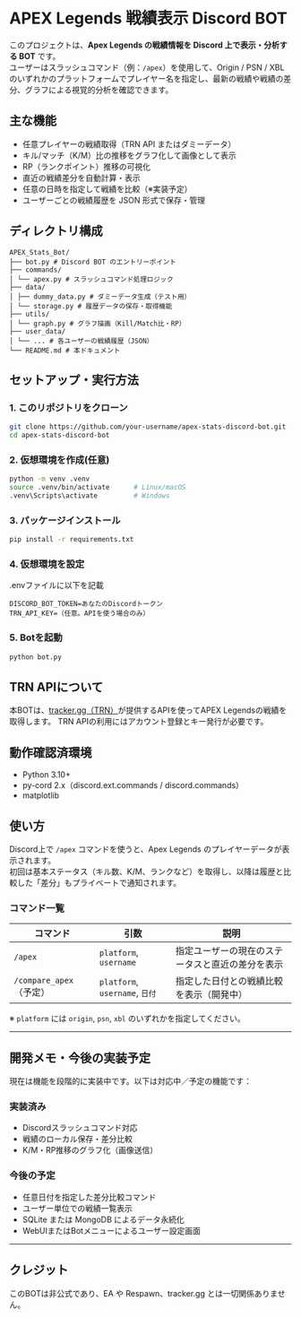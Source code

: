# APEX Legends 戦績表示 Discord BOT

このプロジェクトは、**Apex Legends の戦績情報を Discord 上で表示・分析する BOT** です。  
ユーザーはスラッシュコマンド（例：`/apex`）を使用して、Origin / PSN / XBL のいずれかのプラットフォームでプレイヤー名を指定し、最新の戦績や戦績の差分、グラフによる視覚的分析を確認できます。

## 主な機能

- 任意プレイヤーの戦績取得（TRN API またはダミーデータ）
- キル/マッチ（K/M）比の推移をグラフ化して画像として表示
- RP（ランクポイント）推移の可視化
- 直近の戦績差分を自動計算・表示
- 任意の日時を指定して戦績を比較（※実装予定）
- ユーザーごとの戦績履歴を JSON 形式で保存・管理

## ディレクトリ構成

```
APEX_Stats_Bot/
├── bot.py # Discord BOT のエントリーポイント
├── commands/
│ └── apex.py # スラッシュコマンド処理ロジック
├── data/
│ ├── dummy_data.py # ダミーデータ生成（テスト用）
│ └── storage.py # 履歴データの保存・取得機能
├── utils/
│ └── graph.py # グラフ描画（Kill/Match比・RP）
├── user_data/
│ └── ... # 各ユーザーの戦績履歴（JSON）
└── README.md # 本ドキュメント
```

## セットアップ・実行方法

### 1. このリポジトリをクローン

```bash
git clone https://github.com/your-username/apex-stats-discord-bot.git
cd apex-stats-discord-bot
```
### 2. 仮想環境を作成(任意)

```bash
python -m venv .venv
source .venv/bin/activate      # Linux/macOS
.venv\Scripts\activate         # Windows
```

### 3. パッケージインストール
```bash
pip install -r requirements.txt
```

### 4. 仮想環境を設定
.envファイルに以下を記載
```
DISCORD_BOT_TOKEN=あなたのDiscordトークン
TRN_API_KEY=（任意。APIを使う場合のみ）
```

### 5. Botを起動
```bash
python bot.py
```

## TRN APIについて
本BOTは、[tracker.gg（TRN）](https://tracker.gg/developers)が提供するAPIを使ってAPEX Legendsの戦績を取得します。
TRN APIの利用にはアカウント登録とキー発行が必要です。

## 動作確認済環境
- Python 3.10+
- py-cord 2.x（discord.ext.commands / discord.commands）
- matplotlib

## 使い方

Discord上で `/apex` コマンドを使うと、Apex Legends のプレイヤーデータが表示されます。  
初回は基本ステータス（キル数、K/M、ランクなど）を取得し、以降は履歴と比較した「差分」もプライベートで通知されます。

### コマンド一覧

| コマンド | 引数 | 説明 |
|----------|------|------|
| `/apex` | `platform`, `username` | 指定ユーザーの現在のステータスと直近の差分を表示 |
| `/compare_apex`（予定） | `platform`, `username`, `日付` | 指定した日付との戦績比較を表示（開発中） |

※ `platform` には `origin`, `psn`, `xbl` のいずれかを指定してください。

---

## 開発メモ・今後の実装予定

現在は機能を段階的に実装中です。以下は対応中／予定の機能です：

### 実装済み
- Discordスラッシュコマンド対応
- 戦績のローカル保存・差分比較
- K/M・RP推移のグラフ化（画像送信）

### 今後の予定
- 任意日付を指定した差分比較コマンド
- ユーザー単位での戦績一覧表示
- SQLite または MongoDB によるデータ永続化
- WebUIまたはBotメニューによるユーザー設定画面

---

## クレジット

このBOTは非公式であり、EA や Respawn、tracker.gg とは一切関係ありません。